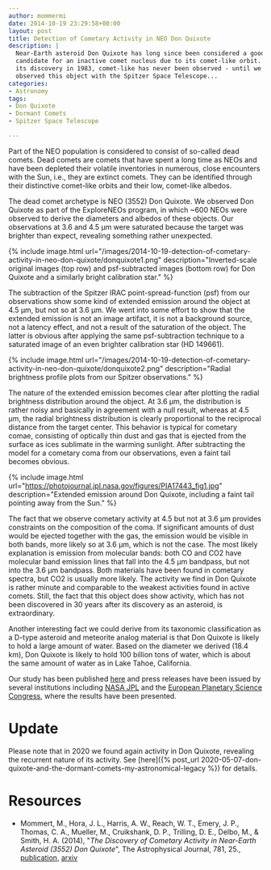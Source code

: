 ```yaml
---
author: mommermi
date: 2014-10-19 23:29:58+00:00
layout: post
title: Detection of Cometary Activity in NEO Don Quixote
description: |
  Near-Earth asteroid Don Quixote has long since been considered a good
  candidate for an inactive comet nucleus due to its comet-like orbit. Since
  its discovery in 1983, comet-like has never been observed - until we
  observed this object with the Spitzer Space Telescope...
categories:
- Astronomy
tags:
- Don Quixote
- Dormant Comets
- Spitzer Space Telescope

---
```


Part of the NEO population is considered to consist of so-called dead comets. Dead comets are comets that have spent a long time as NEOs and have been depleted their volatile inventories in numerous, close encounters with the Sun, i.e., they are extinct comets. They can be identified through their distinctive comet-like orbits and their low, comet-like albedos.

The dead comet archetype is NEO (3552) Don Quixote. We observed Don Quixote as part of the ExploreNEOs program, in which ~600 NEOs were observed to derive the diameters and albedos of these objects. Our observations at 3.6 and 4.5 µm were saturated because the target was brighter than expect, revealing something rather unexpected.

{% include image.html url="/images/2014-10-19-detection-of-cometary-activity-in-neo-don-quixote/donquixote1.png" description="Inverted-scale original images (top row) and psf-subtracted images (bottom row) for Don Quixote and a similarly bright calibration star." %}

The subtraction of the Spitzer IRAC point-spread-function (psf) from our observations show some kind of extended emission around the object at 4.5 µm, but not so at 3.6 µm. We went into some effort to show that the extended emission is not an image artifact, it is not a background source, not a latency effect, and not a result of the saturation of the object. The latter is obvious after applying the same psf-subtraction technique to a saturated image of an even brighter calibration star (HD 149661).

{% include image.html url="/images/2014-10-19-detection-of-cometary-activity-in-neo-don-quixote/donquixote2.png" description="Radial brightness profile plots from our Spitzer observations." %}

The nature of the extended emission becomes clear after plotting the radial brightness distribution around the object. At 3.6 µm, the distribution is rather noisy and basically in agreement with a null result, whereas at 4.5 µm, the radial brightness distribution is clearly proportional to the reciprocal distance from the target center. This behavior is typical for cometary comae, consisting of optically thin dust and gas that is ejected from the surface as ices sublimate in the warming sunlight. After subtracting the model for a cometary coma from our observations, even a faint tail becomes obvious.

{% include image.html url="https://photojournal.jpl.nasa.gov/figures/PIA17443_fig1.jpg" description="Extended emission around Don Quixote, including a faint tail pointing away from the Sun." %}

The fact that we observe cometary activity at 4.5 but not at 3.6 µm provides constraints on the composition of the coma. If significant amounts of dust would be ejected together with the gas, the emission would be visible in both bands, more likely so at 3.6 µm, which is not the case. The most likely explanation is emission from molecular bands: both CO and CO2 have molecular band emission lines that fall into the 4.5 µm bandpass, but not into the 3.6 µm bandpass. Both materials have been found in cometary spectra, but CO2 is usually more likely. The activity we find in Don Quixote is rather minute and comparable to the weakest activities found in active comets. Still, the fact that this object does show activity, which has not been discovered in 30 years after its discovery as an asteroid, is extraordinary.

Another interesting fact we could derive from its taxonomic classification as a D-type asteroid and meteorite analog material is that Don Quixote is likely to hold a large amount of water. Based on the diameter we derived (18.4 km), Don Quixote is likely to hold 100 billion tons of water, which is about the same amount of water as in Lake Tahoe, California.

Our study has been published [here](http://adsabs.harvard.edu/abs/2014ApJ...781...25M) and press releases have been issued by several institutions including [NASA JPL](http://www.jpl.nasa.gov/news/news.php?release=2013-274) and the [European Planetary Science Congress](http://www.europlanet-eu.org/epsc2013/76-epsc2013/media-press/619-don-quixote-revealed-as-a-comet-hiding-in-plain-sight), where the results have been presented.

# Update

Please note that in 2020 we found again activity in Don Quixote, revealing the recurrent nature of its activity. See [here]({% post_url 2020-05-07-don-quixote-and-the-dormant-comets-my-astronomical-legacy %}) for details.


# Resources

* Mommert, M., Hora, J. L., Harris, A. W., Reach, W. T., Emery, J. P., Thomas, C. A., Mueller, M., Cruikshank, D. P., Trilling, D. E., Delbo, M., & Smith, H. A. (2014), "*The Discovery of Cometary Activity in Near-Earth Asteroid (3552) Don Quixote*", The Astrophysical Journal, 781, 25., [publication](http://doi.org/10.1088/0004-637X/781/1/25), [arxiv](http://arxiv.org/abs/1312.0673)